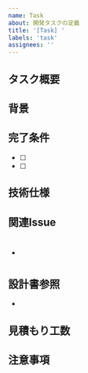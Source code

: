 ```yaml
---
name: Task
about: 開発タスクの定義
title: '[Task] '
labels: 'task'
assignees: ''
---
```


## タスク概要

<!-- タスクの概要を記述してください -->

## 背景

<!-- なぜこのタスクが必要なのかを説明してください -->

## 完了条件

- [ ]
- [ ]

## 技術仕様

<!-- 使用する技術、ライブラリ、フレームワークなど -->

## 関連Issue

<!-- 関連するIssueがあれば記載してください -->

- #

## 設計書参照

<!-- 関連する設計書やドキュメントがあれば記載してください -->

-

## 見積もり工数

<!-- 予想される作業時間 -->

## 注意事項

<!-- 実装時に注意すべき点があれば記載してください -->
